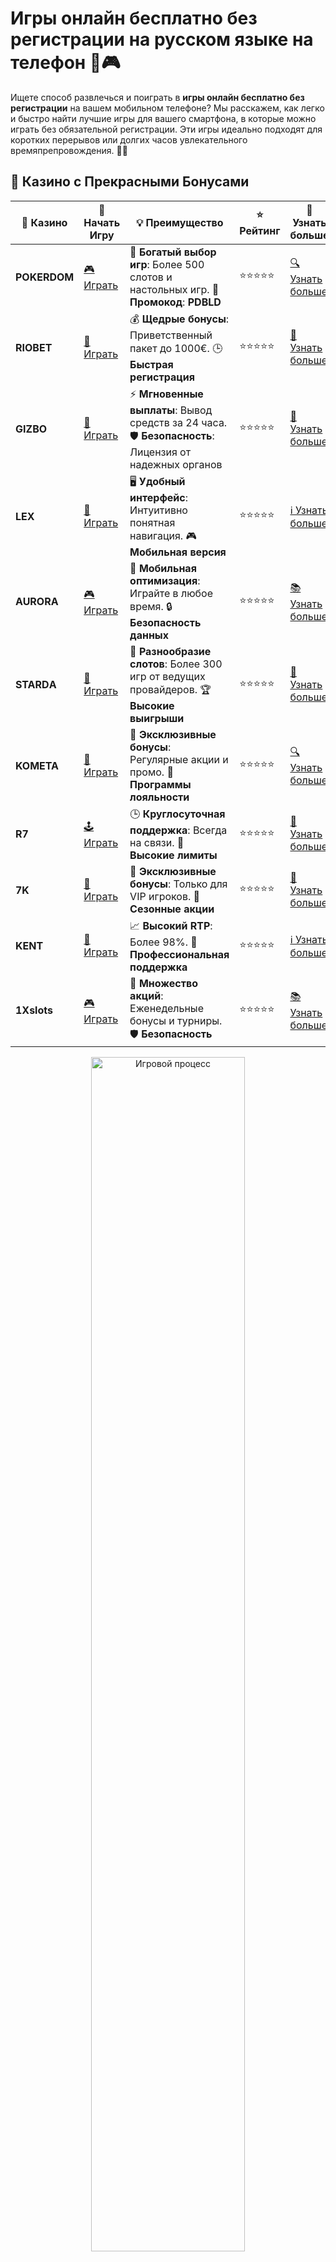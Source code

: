 # Игры онлайн бесплатно без регистрации на русском языке на телефон 📱🎮

Ищете способ развлечься и поиграть в **игры онлайн бесплатно без регистрации** на вашем мобильном телефоне? Мы расскажем, как легко и быстро найти лучшие игры для вашего смартфона, в которые можно играть без обязательной регистрации. Эти игры идеально подходят для коротких перерывов или долгих часов увлекательного времяпрепровождения. 🚀🎉

## 🌟 Казино с Прекрасными Бонусами

| 🎲 **Казино** | 🔗 **Начать Игру** | 💡 **Преимущество** | ⭐ **Рейтинг** | 🔗 **Узнать больше** |
|--------------|---------------------|---------------------|----------------|----------------------|
| **POKERDOM**  | [🎮 Играть](https://brandplay.link/4k77v2yx) | 🎉 **Богатый выбор игр**: Более 500 слотов и настольных игр. 🎁 **Промокод**: **PDBLD** | ⭐⭐⭐⭐⭐ | [🔍 Узнать больше](https://brandplay.link/4k77v2yx) |
| **RIOBET**    | [🎰 Играть](https://brandplay.link/7xBLTPyj) | 💰 **Щедрые бонусы**: Приветственный пакет до 1000€. 🕒 **Быстрая регистрация** | ⭐⭐⭐⭐⭐ | [📖 Узнать больше](https://brandplay.link/7xBLTPyj) |
| **GIZBO**     | [🎲 Играть](https://brandplay.link/bprXw4YV) | ⚡ **Мгновенные выплаты**: Вывод средств за 24 часа. 🛡️ **Безопасность**: Лицензия от надежных органов | ⭐⭐⭐⭐⭐ | [📝 Узнать больше](https://brandplay.link/bprXw4YV) |
| **LEX**       | [🤑 Играть](https://brandplay.link/zW4hdDFV) | 🖥️ **Удобный интерфейс**: Интуитивно понятная навигация. 🎮 **Мобильная версия** | ⭐⭐⭐⭐⭐ | [ℹ️ Узнать больше](https://brandplay.link/zW4hdDFV) |
| **AURORA**    | [🎮 Играть](https://10trafic-stat2.com/click/668546556bcc6313411604bd/6766/13032/subaccount) | 📱 **Мобильная оптимизация**: Играйте в любое время. 🔒 **Безопасность данных** | ⭐⭐⭐⭐⭐ | [📚 Узнать больше](https://10trafic-stat2.com/click/668546556bcc6313411604bd/6766/13032/subaccount) |
| **STARDА**    | [🎯 Играть](https://brandplay.link/fB7xwRFL) | 🎰 **Разнообразие слотов**: Более 300 игр от ведущих провайдеров. 🏆 **Высокие выигрыши** | ⭐⭐⭐⭐⭐ | [🔎 Узнать больше](https://brandplay.link/fB7xwRFL) |
| **KOMETA**    | [🎰 Играть](https://brandplay.link/8ZymQJV8) | 🎁 **Эксклюзивные бонусы**: Регулярные акции и промо. 🔄 **Программы лояльности** | ⭐⭐⭐⭐⭐ | [🔍 Узнать больше](https://brandplay.link/8ZymQJV8) |
| **R7**        | [🕹️ Играть](https://brandplay.link/bMd3Yjsw) | 🕒 **Круглосуточная поддержка**: Всегда на связи. 💸 **Высокие лимиты** | ⭐⭐⭐⭐⭐ | [📖 Узнать больше](https://brandplay.link/bMd3Yjsw) |
| **7K**        | [🎲 Играть](https://brandplay.link/BvQyFShp) | 🌟 **Эксклюзивные бонусы**: Только для VIP игроков. 🎉 **Сезонные акции** | ⭐⭐⭐⭐⭐ | [📝 Узнать больше](https://brandplay.link/BvQyFShp) |
| **KENT**      | [🤑 Играть](https://brandplay.link/Fv2WP3js) | 📈 **Высокий RTP**: Более 98%. 💼 **Профессиональная поддержка** | ⭐⭐⭐⭐⭐ | [ℹ️ Узнать больше](https://brandplay.link/Fv2WP3js) |
| **1Xslots**   | [🎮 Играть](https://brandplay.link/hSB1khtr) | 🎉 **Множество акций**: Еженедельные бонусы и турниры. 🛡️ **Безопасность** | ⭐⭐⭐⭐⭐ | [📚 Узнать больше](https://brandplay.link/hSB1khtr) |

<div align="center"> <img src="https://i.pinimg.com/originals/1d/b3/25/1db325483acbe642c6d4e6fdd73a4988.gif" alt="Игровой процесс" width="70%"> </div>
---

## 🚀 Быстрые Выигрыши и Поддержка

| 🎲 **Казино** | 🔗 **Начать Игру** | 💡 **Преимущество** | ⭐ **Рейтинг** | 🔗 **Узнать больше** |
|--------------|---------------------|---------------------|----------------|----------------------|
| **GAMA**      | [🎯 Играть](https://brandplay.link/j6NMKsDz) | 🔍 **Интуитивный интерфейс**: Легкость использования. 🏅 **Престижные турниры** | ⭐⭐⭐⭐☆ | [🔎 Узнать больше](https://brandplay.link/j6NMKsDz) |
| **ONION**     | [🎰 Играть](https://brandplay.link/zBGRVpQ9) | 🤑 **Низкие ставки**: Идеально для начинающих. 🔄 **Быстрые выводы** | ⭐⭐⭐⭐☆ | [🔍 Узнать больше](https://brandplay.link/zBGRVpQ9) |
| **ЧЕМПИОН**   | [🕹️ Играть](https://temon-gter.cfd/go/lRq?p80412p304504pcc44t17455) | 🏅 **Лояльная программа**: Награды за активность. 🎁 **Ежемесячные бонусы** | ⭐⭐⭐⭐☆ | [📖 Узнать больше](https://temon-gter.cfd/go/lRq?p80412p304504pcc44t17455) |
| **VAVADA**    | [🎲 Играть](https://vavadapartner.pro/?promo=ea5c9275-6854-4505-94fc-95ab18221945-linkb2) | 🚀 **Быстрая регистрация**: Начните играть мгновенно. 🔐 **Безопасные транзакции** | ⭐⭐⭐⭐☆ | [📝 Узнать больше](https://vavadapartner.pro/?promo=ea5c9275-6854-4505-94fc-95ab18221945-linkb2) |
| **FRIENDS**   | [🤑 Играть](https://gofriends.mba/linkb2) | 🤝 **Социальные игры**: Играйте с друзьями. 🌐 **Мультиплатформенность** | ⭐⭐⭐⭐☆ | [ℹ️ Узнать больше](https://gofriends.mba/linkb2) |
| **1WIN**      | [🎮 Играть](https://brandplay.link/smXVpBbG) | 🏆 **Спортивные ставки**: Широкий выбор видов спорта. 💵 **Высокие коэффициенты** | ⭐⭐⭐⭐☆ | [📚 Узнать больше](https://brandplay.link/smXVpBbG) |
| **DRIP**      | [🎯 Играть](https://drp-ircp01.com/c07e6a3db) | 🌐 **Инновационные игры**: Новейшие игровые технологии. 🛡️ **Высокая безопасность** | ⭐⭐⭐⭐☆ | [🔎 Узнать больше](https://drp-ircp01.com/c07e6a3db) |
| **JOYCASINO** | [🎰 Играть](https://rpc30.call2me.pro/?/ru/registration?apkpop=0&partner=p24970p3291217pc98f) | 🎁 **Приятные бонусы**: Ежедневные акции и подарки. 🕹️ **Разнообразие игр** | ⭐⭐⭐⭐☆ | [🔍 Узнать больше](https://rpc30.call2me.pro/?/ru/registration?apkpop=0&partner=p24970p3291217pc98f) |
| **PLAYFORTUNA** | [🎮 Играть](https://fortunapromo.net/alt/playfortuna/registration?0dc4a9362a71feb7e3f165fb8e766f70) | 🎉 **Регулярные акции**: Бонусы, фриспины и многое другое. 🏅 **Турниры** | ⭐⭐⭐⭐☆ | [📚 Узнать больше](https://fortunapromo.net/alt/playfortuna/registration?0dc4a9362a71feb7e3f165fb8e766f70) |
| **SYKAA**     | [🤑 Играть](https://s-two-way.com/?source=linkb2&pid=30697) | 💸 **Доступные ставки**: Идеально для новичков. 🎁 **Щедрые бонусы** | ⭐⭐⭐⭐☆ | [🔍 Узнать больше](https://s-two-way.com/?source=linkb2&pid=30697) |

<div align="center"> <img src="https://i.pinimg.com/originals/1d/b3/25/1db325483acbe642c6d4e6fdd73a4988.gif" alt="Игровой процесс" width="70%"> </div>

![Игры онлайн бесплатно](https://i.pinimg.com/originals/a9/29/6e/a9296ea1cf6a7c20a985e593451f0323.png)

## Почему стоит играть в игры без регистрации? 🤔

Многие мобильные игры требуют регистрации или создания аккаунта, что может быть неудобным, особенно если хочется просто быстро поиграть и расслабиться. Игры онлайн без регистрации позволяют вам избежать всех этих шагов и начать игру прямо с первого клика. Вот несколько причин, почему это так удобно:

- **Мгновенный старт**: Не нужно вводить логины, пароли или подтверждать email. Вы просто открываете игру и наслаждаетесь процессом.
- **Безопасность**: Если вы не хотите предоставлять свои личные данные, игры без регистрации — это идеальный вариант.
- **Быстрота**: Вы можете начать играть сразу, без долгих процедур регистрации.
- **Разнообразие жанров**: Многие игры онлайн без регистрации охватывают широкий спектр жанров, от аркад до стратегий.

## Где найти лучшие игры онлайн бесплатно? 🎮

Игры, доступные без регистрации, можно найти в самых разных категориях и жанрах. Вот несколько популярных платформ и сайтов, где можно играть в такие игры прямо на мобильном телефоне:

1. **Pokerdom** - предлагает не только азартные игры, но и аркадные развлечения для отдыха.
2. **Riobet** - известен своими казино-играми, но также предлагает слоты и игры без обязательной регистрации.
3. **Kometa** - приложение с широким выбором игр, включая популярные слоты и казино.
4. **7K Casino** - предлагает бонусы и игры без регистрации, которые подойдут для любителей азартных игр и просто для развлечения.

## Какие игры можно играть без регистрации на телефоне? 📲

Вот некоторые популярные жанры и игры, которые можно найти в интернете и играть без регистрации:

### 1. **Аркады и платформеры** 🎯
Эти игры идеально подходят для быстрого отдыха и могут быть очень захватывающими. В таких играх вы будете бегать, прыгать и собирать бонусы, проходя уровни. Например:
- **Супер Марио** (варианты онлайн)
- **Танки онлайн**
- **Супергерои против злодеев**

### 2. **Казино и слоты** 🎰
Если вы хотите испытать удачу, можно попробовать слоты и казино-игры без регистрации. Это идеальный способ поиграть в азартные игры без создания аккаунта.
- **Автоматы без регистрации** — такие игры позволяют сразу вращать барабаны и выигрывать.
- **Рулетка онлайн** — сыграйте в рулетку и попробуйте свои силы на удачу.

### 3. **Головоломки и логические игры** 🧩
Если вам нравятся мозговые игры и головоломки, можно найти десятки игр без регистрации, которые помогут вам потренировать умственные способности:
- **Судоку**
- **Шахматы**
- **Тетрис** (в разных вариациях)

### 4. **Картовые игры** 🃏
Карты всегда занимали почетное место в развлечениях, и на мобильных устройствах можно найти множество карточных игр без регистрации:
- **Покер**
- **Блэкджек**
- **Пасьянс**

## Преимущества игр на мобильном телефоне 📱

Игры онлайн бесплатно без регистрации на телефоне имеют несколько очевидных преимуществ:

- **Доступность в любое время** ⏰  
  Все, что вам нужно, это мобильное устройство с доступом в интернет, и вы можете играть в любые игры без регистрации в любое время, даже в дороге.

- **Экономия времени** ⏳  
  Не нужно ждать загрузки или ввода личных данных — сразу играйте.

- **Удобство** 🌟  
  Все игры оптимизированы для мобильных устройств, что делает процесс игры комфортным.

## Как выбрать игру без регистрации? 🔍

При выборе игры, особенно для телефона, важно учитывать несколько факторов:

1. **Жанр игры**: Выбирайте игры по своим предпочтениям. Кто-то любит стратегии, а другие — аркады или головоломки.
2. **Графика и интерфейс**: Качественная графика и удобный интерфейс делают игру более приятной.
3. **Популярность**: Выбирайте игры, которые часто обновляются и имеют много положительных отзывов от игроков.
4. **Безопасность**: Убедитесь, что игра не требует лишних данных и не нарушает вашу конфиденциальность.

## Где еще можно найти игры онлайн бесплатно? 🌍

Существует множество сайтов, которые предоставляют игры без регистрации. Вот несколько популярных платформ:

- **Miniclip**: Огромный выбор аркад, спортивных игр и многого другого.
- **Y8 Games**: В этой платформе можно найти игры на любой вкус и без регистрации.
- **Armor Games**: Здесь представлены различные жанры, от стратегии до головоломок.
- **Pogo**: Платформа с классическими карточными играми и слотами.

## Заключение

**Игры онлайн бесплатно без регистрации на русском языке** — это идеальный способ развлечься на телефоне без лишних хлопот. Вы можете играть в самые разные жанры, начиная от аркад и заканчивая казино-играми, не тратя времени на создание аккаунта. Попробуйте новые игры прямо сейчас и наслаждайтесь увлекательным процессом без регистрации и скачивания! 🎮💥

Пусть ваш игровой опыт будет максимально приятным и захватывающим! Не забывайте играть ответственно и получать удовольствие от процесса! 🎉🎮
